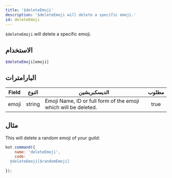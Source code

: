 ```yaml
---
title: '$deleteEmoji'
description: '$deleteEmoji will delete a specific emoji.'
id: deleteEmoji
---
```


`$deleteEmoji` will delete a specific emoji.

## الاستخدام

```php
$deleteEmoji[emoji]
```

## البارامترات

| Field | النوع  | الديسكبربشين                                                    | مطلوب |
| ----- | ------ | --------------------------------------------------------------- |:-----:|
| emoji | string | Emoji Name, ID or full form of the emoji which will be deleted. | true  |

## مثال

This will delete a random emoji of your guild:

```javascript
bot.command({
    name: 'deleteEmoji',
    code: `
  $deleteEmoji[$randomEmoji]
  `
});
```

